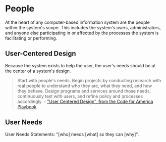 # People

At the heart of any computer-based information system are the people within the system's scope. This includes the system's users, administrators, and anyone else participating in or affected by the processes the system is facilitating or performing.

## User-Centered Design

Because the system exists to help the user, the user's needs should be at the center of a system's design.

> Start with people's needs. Begin projects by conducting research with real people to understand who they are, what they need, and how they behave. Design programs and services around those needs, continuously test with users, and refine policy and processes accordingly. - ["User Centered Design", from the Code for America Playbook](https://www.codeforamerica.org/practices/user-centered-design)

## User Needs

User Needs Statements: "[who] needs [what] so they can [why]".
